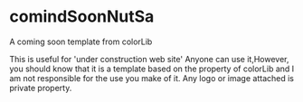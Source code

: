 # comindSoonNutSa
A coming soon template from colorLib

This is useful for 'under construction web site'
Anyone can use it,However, you should know that it is a template based on the property of colorLib and I am not responsible for the use you make of it.
Any logo or image attached is private property.

